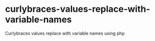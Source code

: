 # curlybraces-values-replace-with-variable-names
Curlybraces values replace with variable names using php
